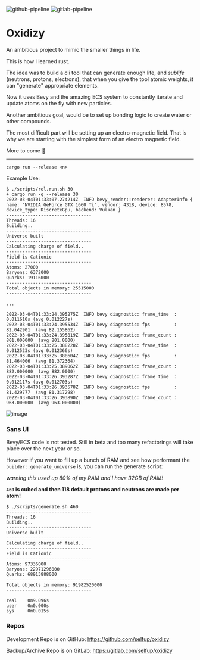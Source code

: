 ![github-pipeline](https://github.com/selfup/oxidizy/actions/workflows/rust.yml/badge.svg)
![gitlab-pipeline](https://gitlab.com/selfup/oxidizy/badges/main/pipeline.svg)

# Oxidizy

An ambitious project to mimic the smaller things in life.

This is how I learned rust.

The idea was to build a cli tool that can generate enough life, and _sublife_ (neutrons, protons, electrons), that when you give the tool atomic weights, it can "generate" appropriate elements.

Now it uses Bevy and the amazing ECS system to constantly iterate and update atoms on the fly with new particles.

Another ambitious goal, would be to set up bonding logic to create water or other compounds.

The most difficult part will be setting up an electro-magnetic field. That is why we are starting with the simplest form of an electro magnetic field.

More to come :rocket:

---

`cargo run --release <n>`

Example Use:

```
$ ./scripts/rel.run.sh 30
+ cargo run -q --release 30
2022-03-04T01:33:07.274214Z  INFO bevy_render::renderer: AdapterInfo { name: "NVIDIA GeForce GTX 1660 Ti", vendor: 4318, device: 8578, device_type: DiscreteGpu, backend: Vulkan }
--------------------------------
Threads: 16
Building..
--------------------------------
Universe built
--------------------------------
Calculating charge of field..
--------------------------------
Field is Cationic
--------------------------------
Atoms: 27000
Baryons: 6372000
Quarks: 19116000
--------------------------------
Total objects in memory: 25515000
--------------------------------

...

2022-03-04T01:33:24.395275Z  INFO bevy diagnostic: frame_time  :    0.011610s (avg 0.012227s)
2022-03-04T01:33:24.395534Z  INFO bevy diagnostic: fps         :   82.042901  (avg 82.155862)
2022-03-04T01:33:24.395819Z  INFO bevy diagnostic: frame_count :  801.000000  (avg 801.0000)      
2022-03-04T01:33:25.388228Z  INFO bevy diagnostic: frame_time  :    0.012523s (avg 0.012366s)
2022-03-04T01:33:25.388604Z  INFO bevy diagnostic: fps         :   81.464006  (avg 81.372364)
2022-03-04T01:33:25.389062Z  INFO bevy diagnostic: frame_count :  882.000000  (avg 882.0000)      
2022-03-04T01:33:26.393287Z  INFO bevy diagnostic: frame_time  :    0.012117s (avg 0.012703s)
2022-03-04T01:33:26.393578Z  INFO bevy diagnostic: fps         :   81.429777  (avg 81.317298)
2022-03-04T01:33:26.393890Z  INFO bevy diagnostic: frame_count :  963.000000  (avg 963.000000)  
```

![image](https://user-images.githubusercontent.com/9837366/99208853-dce09380-277e-11eb-88be-e07d2044b10c.png)

### Sans UI

Bevy/ECS code is not tested. Still in beta and too many refactorings will take place over the next year or so.

However if you want to fill up a bunch of RAM and see how performant the `builder::generate_universe` is, you can run the generate script:

_warning this used up 80% of my RAM and I have 32GB of RAM!_

**`460` is cubed and then 118 default protons and neutrons are made per atom!**

```
$ ./scripts/generate.sh 460
--------------------------------
Threads: 16
Building..
--------------------------------
Universe built
--------------------------------
Calculating charge of field..
--------------------------------
Field is Cationic
--------------------------------
Atoms: 97336000
Baryons: 22971296000
Quarks: 68913888000
--------------------------------
Total objects in memory: 91982520000
--------------------------------

real    0m9.096s
user    0m0.000s
sys     0m0.015s
```

### Repos

Development Repo is on GitHub: https://github.com/selfup/oxidizy

Backup/Archive Repo is on GitLab: https://gitlab.com/selfup/oxidizy
